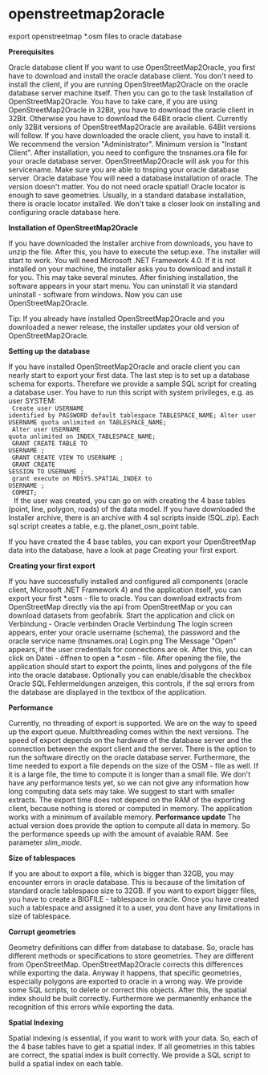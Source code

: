 # openstreetmap2oracle
export openstreetmap *.osm files to oracle database


<b>Prerequisites</b>

Oracle database client
If you want to use OpenStreetMap2Oracle, you first have to download and install the oracle database client. You don't need to install the client, if you are running OpenStreetMap2Oracle on the oracle database server machine itself. Then you can go to the task Installation of OpenStreetMap2Oracle. You have to take care, if you are using OpenStreetMap2Oracle in 32Bit, you have to download the oracle client in 32Bit. Otherwise you have to download the 64Bit oracle client. Currently only 32Bit versions of OpenStreetMap2Oracle are available. 64Bit versions will follow. If you have downloaded the oracle client, you have to install it. We recommend the version "Administrator". Minimum version is "Instant Client". After installation, you need to configure the tnsnames.ora file for your oracle database server. OpenStreetMap2Oracle will ask you for this servicename. Make sure you are able to tnsping your oracle database server. 
Oracle database
You will need a database installation of oracle. The version doesn't matter. You do not need oracle spatial! Oracle locator is enough to save geometries. Usually, in a standard database installation, there is oracle locator installed. We don't take a closer look on installing and configuring oracle database here.

<b>Installation of OpenStreetMap2Oracle</b>

If you have downloaded the Installer archive from downloads, you have to unzip the file. After this, you have to execute the setup.exe. The installer will start to work. You will need Microsoft .NET Framework 4.0. If it is not installed on your machine, the installer asks you to download and install it for you. This may take several minutes. After finishing installation, the software appears in your start menu. You can uninstall it via standard uninstall - software from windows. Now you can use OpenStreetMap2Oracle.

Tip: If you already have installed OpenStreetMap2Oracle and you downloaded a newer release, the installer updates your old version of OpenStreetMap2Oracle.

<b>Setting up the database</b>

If you have installed OpenStreetMap2Oracle and oracle client you can nearly start to export your first data. The last step is to set up a database schema for exports. 
Therefore we provide a sample SQL script for creating a database user. You have to run this script with system privileges, e.g. as user SYSTEM:<br />
<code>
Create user USERNAME identified by PASSWORD default tablespace TABLESPACE_NAME;
Alter user USERNAME quota unlimited on TABLESPACE_NAME;<br /> 
Alter user USERNAME quota unlimited on INDEX_TABLESPACE_NAME;<br /> 
GRANT CREATE TABLE TO USERNAME ;<br /> 
GRANT CREATE VIEW TO USERNAME ;<br /> 
GRANT CREATE SESSION TO USERNAME ;<br /> 
grant execute on MDSYS.SPATIAL_INDEX to USERNAME ;<br /> 
COMMIT;<br />
</code>
If the user was created, you can go on with creating the 4 base tables (point, line, polygon, roads) of the data model. If you have downloaded the Installer archive, there is an archive with 4 sql scripts inside (SQL.zip). Each sql script creates a table, e.g. the planet_osm_point table. 

If you have created the 4 base tables, you can export your OpenStreetMap data into the database, have a look at page Creating your first export.

<b>Creating your first export</b>

If you have successfully installed and configured all components (oracle client, Microsoft .NET Framework 4) and the application itself, you can export your first *.osm - file to oracle.
You can download extracts from OpenStreetMap directly via the api from OpenStreetMap or you can download datasets from geofabrik.
Start the application and click on Verbindung - Oracle verbinden
Oracle Verbindung
The login screen appears, enter your oracle username (schema), the password and the oracle service name (tnsnames.ora)
Login.png
The Message "Open" appears, if the user credentials for connections are ok. After this, you can click on Datei - öffnen to open a *.osm - file. After opening the file, the application should start to export the points, lines and polygons of the file into the oracle database. Optionally you can enable/disable the checkbox Oracle SQL Fehlermeldungen anzeigen, this controls, if the sql errors from the database are displayed in the textbox of the application.

<b>Performance</b>

Currently, no threading of export is supported. We are on the way to speed up the export queue. Multithreading comes within the next versions. The speed of export depends on the hardware of the database server and the connection between the export client and the server. There is the option to run the software directly on the oracle database server. Furthermore, the time needed to export a file depends on the size of the OSM - file as well. If it is a large file, the time to compute it is longer than a small file. We don't have any performance tests yet, so we can not give any information how long computing data sets may take. We suggest to start with smaller extracts. The export time does not depend on the RAM of the exporting client, because nothing is stored or computed in memory. The application works with a minimum of available memory.
<b>Performance update</b>
The actual version does provide the option to compute all data in memory. So the performance speeds up with the amount of avaiable RAM. See parameter <i>slim_mode</i>.

<b>Size of tablespaces</b>

If you are about to export a file, which is bigger than 32GB, you may encounter errors in oracle database. This is because of the limitation of standard oracle tablespace size to 32GB. If you want to export bigger files, you have to create a BIGFILE - tablespace in oracle. Once you have created such a tablespace and assigned it to a user, you dont have any limitations in size of tablespace.

<b>Corrupt geometries</b>

Geometry definitions can differ from database to database. So, oracle has different methods or specifications to store geometries. They are different from OpenStreetMap. OpenStreetMap2Oracle corrects this differences while exporting the data. Anyway it happens, that specific geometries, especially polygons are exported to oracle in a wrong way. We provide some SQL scripts, to delete or correct this objects. After this, the spatial index should be built correctly. 
Furthermore we permanently enhance the recognition of this errors while exporting the data.

<b>Spatial Indexing</b>

Spatial indexing is essential, if you want to work with your data. So, each of the 4 base tables have to get a spatial index. If all geometries in this tables are correct, the spatial index is built correctly. We provide a SQL script to build a spatial index on each table. 
